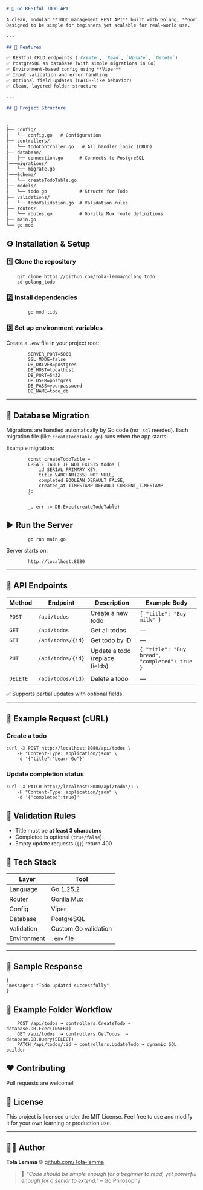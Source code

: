 
```markdown
# 📝 Go RESTful TODO API

A clean, modular **TODO management REST API** built with Golang, **Gorilla Mux**, **PostgreSQL**, and **Viper** for configuration.  
Designed to be simple for beginners yet scalable for real-world use.

---

## 🚀 Features

✅ RESTful CRUD endpoints (`Create`, `Read`, `Update`, `Delete`)  
✅ PostgreSQL as database (with simple migrations in Go)  
✅ Environment-based config using **Viper**  
✅ Input validation and error handling  
✅ Optional field updates (PATCH-like behavior)  
✅ Clean, layered folder structure  

---

## 📁 Project Structure


.
├── Config/
│   └── config.go   # Configuration
├── controllers/
│   └── todoController.go   # All handler logic (CRUD)
├── database/
│   ├── connection.go      # Connects to PostgreSQL
│───migrations/
│   └── migrate.go
│───Schema/
│   └── createTodoTable.go
├── models/
│   └── todo.go            # Structs for Todo
├── validations/
│   └── todoValidation.go  # Validation rules
├── routes/
│   └── routes.go          # Gorilla Mux route definitions
├── main.go
└── go.mod

````


  ## ⚙️ Installation & Setup
### 1️⃣ Clone the repository  
        git clone https://github.com/Tola-lemma/golang_todo
        cd golang_todo 


### 2️⃣ Install dependencies

            go mod tidy

### 3️⃣ Set up environment variables

Create a `.env` file in your project root:


            SERVER_PORT=5000
            SSL_MODE=false
            DB_DRIVER=postgres
            DB_HOST=localhost
            DB_PORT=5432
            DB_USER=postgres
            DB_PASS=yourpassword
            DB_NAME=todo_db


---

## 🧱 Database Migration

Migrations are handled automatically by Go code (no `.sql` needed).
Each migration file (like `createTodoTable.go`) runs when the app starts.

Example migration:

            
            const createTodoTable = `
            CREATE TABLE IF NOT EXISTS todos (
                id SERIAL PRIMARY KEY,
                title VARCHAR(255) NOT NULL,
                completed BOOLEAN DEFAULT FALSE,
                created_at TIMESTAMP DEFAULT CURRENT_TIMESTAMP
            );
            `

            _, err := DB.Exec(createTodoTable)



## ▶️ Run the Server

            go run main.go


Server starts on:

            http://localhost:8080


---

## 🧩 API Endpoints

| Method   | Endpoint          | Description                      | Example Body                                  |
| -------- | ----------------- | -------------------------------- | --------------------------------------------- |
| `POST`   | `/api/todos`      | Create a new todo                | `{ "title": "Buy milk" }`                     |
| `GET`    | `/api/todos`      | Get all todos                    | —                                             |
| `GET`    | `/api/todos/{id}` | Get todo by ID                   | —                                             |
| `PUT`    | `/api/todos/{id}` | Update a todo (replace fields)   | `{ "title": "Buy bread", "completed": true }` |
                      |
| `DELETE` | `/api/todos/{id}` | Delete a todo                    | —                                             |

✅ Supports partial updates with optional fields.

---

## 🧠 Example Request (cURL)

### Create a todo


    curl -X POST http://localhost:8080/api/todos \
        -H "Content-Type: application/json" \
        -d '{"title":"Learn Go"}'


### Update completion status


    curl -X PATCH http://localhost:8080/api/todos/1 \
        -H "Content-Type: application/json" \
        -d '{"completed":true}'




## 🧩 Validation Rules

* Title must be **at least 3 characters**
* Completed is optional (`true/false`)
* Empty update requests (`{}`) return 400



## 🧰 Tech Stack

| Layer       | Tool                 |
| ----------- | -------------------- |
| Language    | Go 1.25.2             |
| Router      | Gorilla Mux          |
| Config      | Viper                |
| Database    | PostgreSQL           |
| Validation  | Custom Go validation |
| Environment | `.env` file          |

---

## 🧪 Sample Response


    {
    "message": "Todo updated successfully"
    }



## 🧱 Example Folder Workflow


        POST /api/todos → controllers.CreateTodo → database.DB.Exec(INSERT)
        GET /api/todos  → controllers.GetTodos  → database.DB.Query(SELECT)
        PATCH /api/todos/:id → controllers.UpdateTodo → dynamic SQL builder




## ❤️ Contributing

Pull requests are welcome!



## 📜 License

This project is licensed under the MIT License.
Feel free to use and modify it for your own learning or production use.

---

## 👨‍💻 Author

**Tola Lemma**
        🌐 [github.com/Tola-lemma](https://github.com/Tola-lemma)

> 🦋 *"Code should be simple enough for a beginner to read,
> yet powerful enough for a senior to extend."* – Go Philosophy

